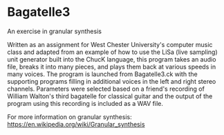 # Bagatelle3
An exercise in granular synthesis

Written as an assignment for West Chester University's computer music class and adapted from an example of how to use the LiSa (live sampling) unit generator built into the ChucK language, this program takes an audio file, breaks it into many pieces, and plays them back at various speeds in many voices. The program is launched from Bagatelle3.ck with the supporting programs filling in additional voices in the left and right stereo channels. Parameters were selected based on a friend's recording of William Walton's third bagatelle for classical guitar and the output of the program using this recording is included as a WAV file.

For more information on granular synthesis: https://en.wikipedia.org/wiki/Granular_synthesis